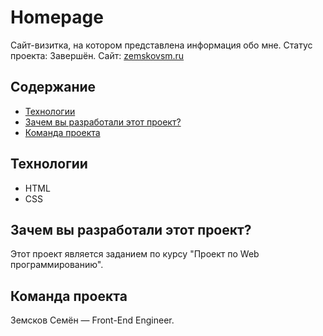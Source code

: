 # Homepage
Сайт-визитка, на котором представлена информация обо мне. Статус проекта: Завершён.
Сайт: [zemskovsm.ru](https://zemskovsm.ru/)
## Содержание
- [Технологии](#технологии)
- [Зачем вы разработали этот проект?](#зачем-вы-разработали-этот-проект)
- [Команда проекта](#команда-проекта)

## Технологии
- HTML
- CSS

## Зачем вы разработали этот проект?
Этот проект является заданием по курсу "Проект по Web программированию".

## Команда проекта
Земсков Семён — Front-End Engineer.
